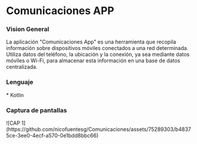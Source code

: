 <h1>Comunicaciones APP</h1>	
<h3>Vision General</h3>	
La aplicación "Comunicaciones App" es una herramienta que recopila información sobre dispositivos móviles conectados a una red determinada. 
Utiliza datos del teléfono, la ubicación y la conexión, ya sea mediante datos móviles o Wi-Fi, para almacenar esta información en una base de datos centralizada.
<h3>Lenguaje</h3>	
*  Kotlin
<h3>Captura de pantallas</h3>	
![CAP 1](https://github.com/nicofuentesg/Comunicaciones/assets/75289303/b48375ce-3ee0-4ecf-a570-0e1bdd8bbc66)
